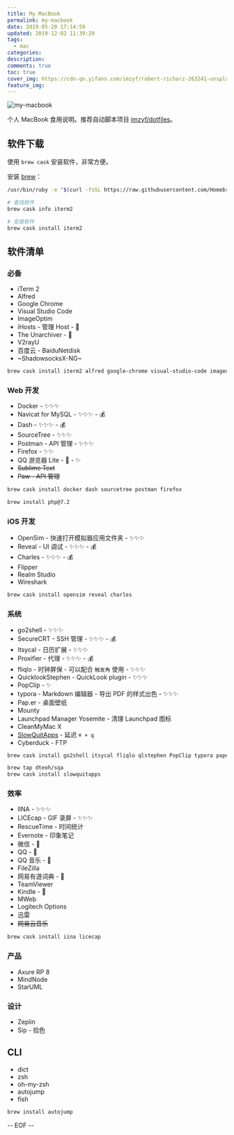```yaml
---
title: My MacBook
permalink: my-macbook
date: 2019-05-20 17:14:59
updated: 2019-12-02 11:39:29
tags:
  - mac
categories:
description:
comments: true
toc: true
cover_img: https://cdn-qn.yifans.com/imzyf/robert-richarz-263241-unsplash.jpg
feature_img:
---
```


<img src="https://cdn-qn.yifans.com/imzyf/robert-richarz-263241-unsplash.jpg" alt="my-macbook" />

个人 MacBook 食用说明。推荐自动脚本项目 [imzyf/dotfiles](https://github.com/imzyf/dotfiles)。

<!-- more -->

## 软件下载

使用 `brew cask` 安装软件，非常方便。

安装 [brew](https://brew.sh/)：

```bash
/usr/bin/ruby -e "$(curl -fsSL https://raw.githubusercontent.com/Homebrew/install/master/install)"

# 查找软件
brew cask info iterm2

# 安装软件
brew cask install iterm2
```

## 软件清单

### 必备

- iTerm 2
- Alfred
- Google Chrome
- Visual Studio Code
- ImageOptim
- iHosts - 管理 Host - 
- The Unarchiver - 
- V2rayU
- 百度云 - BaiduNetdisk
- ~ShadowsocksX-NG~

```bash
brew cask install iterm2 alfred google-chrome visual-studio-code imageoptim v2rayu baidunetdisk
```

### Web 开发

- Docker - ✨✨✨
- Navicat for MySQL - ✨✨✨ - 💰
- Dash - ✨✨✨ - 💰
- SourceTree - ✨✨✨
- Postman - API 管理 - ✨✨✨
- Firefox - ✨✨
- QQ 游览器 Lite -  - ✨
- ~~Sublime Text~~
- ~~Paw - API 管理~~

```bash
brew cask install docker dash sourcetree postman firefox
```

```bash
brew install php@7.2
```

### iOS 开发

- OpenSim - 快速打开模拟器应用文件夹 - ✨✨✨
- Reveal - UI 调试 - ✨✨✨ - 💰
- Charles - ✨✨✨ - 💰
- Flipper
- Realm Studio
- Wireshark

```bash
brew cask install opensim reveal charles
```

### 系统

- go2shell - ✨✨✨
- SecureCRT - SSH 管理 - ✨✨✨ - 💰
- Itsycal - 日历扩展 - ✨✨✨
- Proxifier - 代理 - ✨✨✨ - 💰
- fliqlo - 时钟屏保 - 可以配合 `触发角` 使用 - ✨✨✨
- QuicklookStephen - QuickLook plugin - ✨✨✨
- PopClip - ✨
- typora - Markdown 编辑器 - 导出 PDF 的样式出色 - ✨✨✨
- Pap.er - 桌面壁纸
- Mounty
- Launchpad Manager Yosemite - 清理 Launchpad 图标
- CleanMyMac X
- [SlowQuitApps](https://github.com/dteoh/SlowQuitApps) - 延迟 `⌘ + q`
- Cyberduck - FTP

```bash
brew cask install go2shell itsycal fliqlo qlstephen PopClip typora paper
```

```bash
brew tap dteoh/sqa
brew cask install slowquitapps
```

### 效率

- IINA - ✨✨✨
- LICEcap - GIF 录屏 - ✨✨✨
- RescueTime - 时间统计
- Evernote - 印象笔记
- 微信 - 
- QQ - 
- QQ 音乐 - 
- FileZilla
- 网易有道词典 - 
- TeamViewer
- Kindle - 
- MWeb
- Logitech Options
- 迅雷
- ~~网易云音乐~~

```bash
brew cask install iina licecap
```

### 产品

- Axure RP 8
- MindNode
- StarUML

### 设计

- Zeplin
- Sip - 拾色

## CLI

- dict
- zsh
- oh-my-zsh
- autojump
- fish

```bash
brew install autojump
```

-- EOF --
